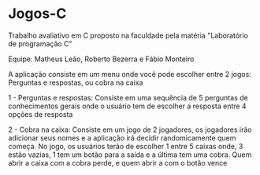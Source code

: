 # Jogos-C
Trabalho avaliativo em C proposto na faculdade pela matéria "Laboratório de programação C"

Equipe: Matheus Leão, Roberto Bezerra e Fábio Monteiro

A aplicação consiste em um menu onde você pode escolher entre 2 jogos: Perguntas e respostas, ou cobra na caixa

1 - Perguntas e respostas: 
  Consiste em uma sequência de 5 perguntas de conhecimentos gerais onde o usuário tem de escolher a resposta entre 4 opções de resposta
  
2 - Cobra na caixa:
  Consiste em um jogo de 2 jogadores, os jogadores irão adicionar seus nomes e a aplicação irá decidir randomicamente quem começa. No jogo, os usuários terão de escolher
  1 entre 5 caixas onde, 3 estão vazias, 1 tem um botão para a saída e a última tem uma cobra. Quem abrir a caixa com a cobra perde, e quem abrir a com o botão vence

